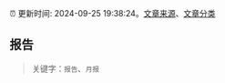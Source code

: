 :alarm_clock: 更新时间: 2024-09-25 19:38:24。[文章来源](/README.md)、[文章分类](/TAGS.md)

## 报告


> 关键字：`报告`、`月报`



